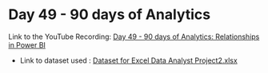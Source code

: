 # Day 49 - 90 days of Analytics



Link to the YouTube Recording:
  [Day 49 - 90 days of Analytics: Relationships in Power BI](https://youtu.be/IsyJczc5tGQ)

  - Link to dataset used : [Dataset for Excel Data Analyst Project2.xlsx](https://github.com/Bandolo/90DaysOfAnalytics/blob/master/2023/Resources/Day%2048/Excel%20Data%20Analyst%20Project2.xlsx)